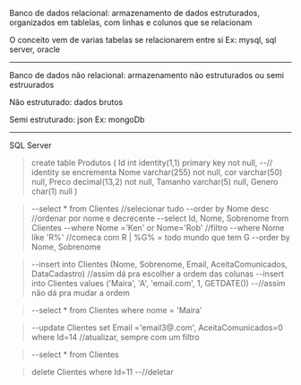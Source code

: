 Banco de dados relacional: armazenamento de dados estruturados, organizados em tablelas, com linhas e colunos que se relacionam

O conceito vem de varias tabelas se relacionarem entre si
Ex: mysql, sql server, oracle

-------------------------------------------------------------------

Banco de dados não relacional: armazenamento não estruturados ou semi estruurados

Não estruturado: dados brutos

Semi estruturado: json
Ex: mongoDb

---------------------------------------------------------------
SQL Server

>create table Produtos (
	Id int identity(1,1) primary key not null, --// identity se encrementa
	Nome varchar(255) not null,
	cor varchar(50) null,
	Preco decimal(13,2) not null,
	Tamanho varchar(5) null,
	Genero char(1) null
)

>--select * from Clientes //selecionar tudo
--order by Nome desc //ordenar por nome e decrecente
--select Id, Nome, Sobrenome from Clientes
--where Nome ='Ken' or Nome='Rob' //filtro
--where Nome like 'R%' //comeca com R | %G% = todo mundo que tem G
--order by Nome, Sobrenome


>--insert into Clientes (Nome, Sobrenome, Email, AceitaComunicados, DataCadastro) //assim dá pra escolher a ordem das colunas
>--insert into Clientes values ('Maira', 'A', 'email.com', 1, GETDATE()) --//assim não dá pra mudar a ordem

>--select * from Clientes where nome = 'Maira'

>--update Clientes set Email ='email3@.com', AceitaComunicados=0 where Id=14 //atualizar, sempre com um filtro

>--select * from Clientes

>delete Clientes where Id=11 --//deletar
